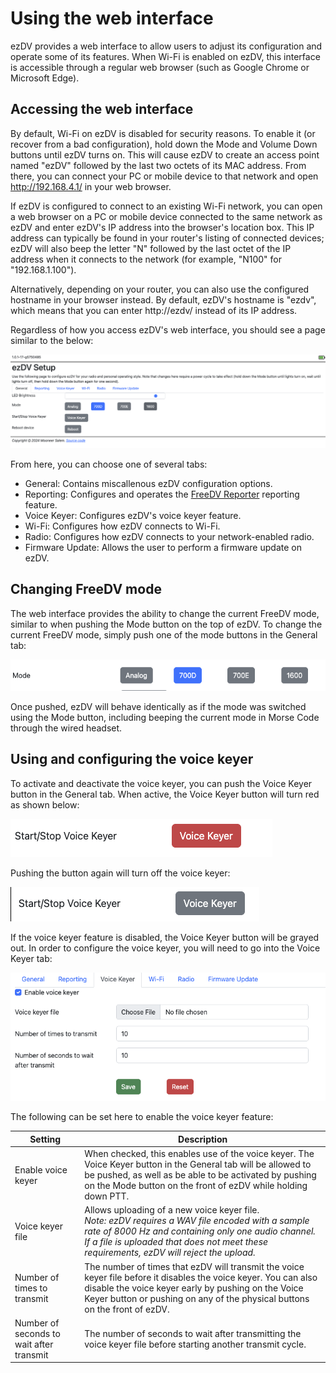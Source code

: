 # Using the web interface

ezDV provides a web interface to allow users to adjust its configuration and operate some of its features.
When Wi-Fi is enabled on ezDV, this interface is accessible through a regular web browser (such as Google Chrome
or Microsoft Edge).

## Accessing the web interface

By default, Wi-Fi on ezDV is disabled for security reasons. To enable it (or recover from a bad configuration), 
hold down the Mode and Volume Down buttons until ezDV turns on. This will cause ezDV to create an access point
named "ezDV" followed by the last two octets of its MAC address. From there, you can connect your PC or mobile
device to that network and open http://192.168.4.1/ in your web browser.

If ezDV is configured to connect to an existing Wi-Fi network, you can open a web browser on a PC or mobile device
connected to the same network as ezDV and enter ezDV's IP address into the browser's location box. This IP address
can typically be found in your router's listing of connected devices; ezDV will also beep the letter "N" followed
by the last octet of the IP address when it connects to the network (for example, "N100" for "192.168.1.100").  

Alternatively, depending on your router, you can also use the configured hostname in your browser instead.
By default, ezDV's hostname is "ezdv", which means that you can enter http://ezdv/ instead of its IP address.

Regardless of how you access ezDV's web interface, you should see a page similar to the below:

![Screenshot showing ezDV's main Web page](images/2-setup-webpage-general.png)

From here, you can choose one of several tabs:

* General: Contains miscallenous ezDV configuration options.
* Reporting: Configures and operates the [FreeDV Reporter](https://qso.freedv.org/) reporting feature.
* Voice Keyer: Configures ezDV's voice keyer feature.
* Wi-Fi: Configures how ezDV connects to Wi-Fi.
* Radio: Configures how ezDV connects to your network-enabled radio.
* Firmware Update: Allows the user to perform a firmware update on ezDV.

## Changing FreeDV mode

The web interface provides the ability to change the current FreeDV mode, similar to when pushing the Mode
button on the top of ezDV. To change the current FreeDV mode, simply push one of the mode buttons in the General 
tab:

![ezDV mode buttons on web interface](images/4-mode-buttons.png)

Once pushed, ezDV will behave identically as if the mode was switched using the Mode button, including beeping
the current mode in Morse Code through the wired headset.

## Using and configuring the voice keyer

To activate and deactivate the voice keyer, you can push the Voice Keyer button in the General tab. When active,
the Voice Keyer button will turn red as shown below:

![Voice Keyer button when active](images/4-voice-keyer-active.png)

Pushing the button again will turn off the voice keyer:

![Voice Keyer button when not active](images/4-voice-keyer-inactive.png)

If the voice keyer feature is disabled, the Voice Keyer button will be grayed out. In order to configure the voice
keyer, you will need to go into the Voice Keyer tab:

![Voice Keyer tab for configuration](images/4-voice-keyer-config.png)

The following can be set here to enable the voice keyer feature:

| Setting | Description |
|---------|-------------|
| Enable voice keyer | When checked, this enables use of the voice keyer. The Voice Keyer button in the General tab will be allowed to be pushed, as well as be able to be activated by pushing on the Mode button on the front of ezDV while holding down PTT. |
| Voice keyer file | Allows uploading of a new voice keyer file.<br/> *Note: ezDV requires a WAV file encoded with a sample rate of 8000 Hz and containing only one audio channel. If a file is uploaded that does not meet these requirements, ezDV will reject the upload.* |
| Number of times to transmit | The number of times that ezDV will transmit the voice keyer file before it disables the voice keyer. You can also disable the voice keyer early by pushing on the Voice Keyer button or pushing on any of the physical buttons on the front of ezDV. |
| Number of seconds to wait after transmit | The number of seconds to wait after transmitting the voice keyer file before starting another transmit cycle. |
